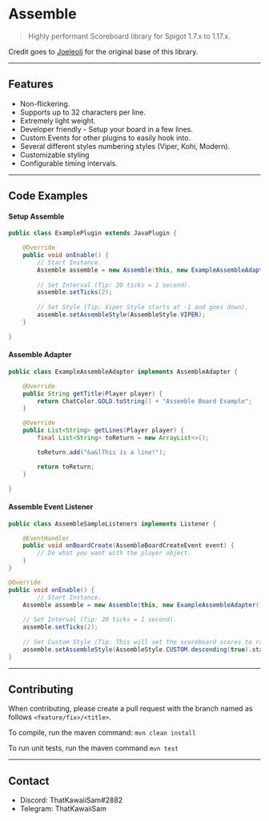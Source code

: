 # Assemble
> Highly performant Scoreboard library for Spigot 1.7.x to 1.17.x.
 
Credit goes to [Joeleoli](https://github.com/joeleoli) for the original base of this library.

---

## Features
* Non-flickering.
* Supports up to 32 characters per line.
* Extremely light weight.
* Developer friendly - Setup your board in a few lines.
* Custom Events for other plugins to easily hook into.
* Several different styles numbering styles (Viper, Kohi, Modern).
* Customizable styling
* Configurable timing intervals.

---

## Code Examples

#### Setup Assemble
```java
public class ExamplePlugin extends JavaPlugin {

    @Override
    public void onEnable() {
        // Start Instance.
        Assemble assemble = new Assemble(this, new ExampleAssembleAdapter());
        
        // Set Interval (Tip: 20 ticks = 1 second).
        assemble.setTicks(2);
        
        // Set Style (Tip: Viper Style starts at -1 and goes down).
        assemble.setAssembleStyle(AssembleStyle.VIPER);
    }

}
```

#### Assemble Adapter
```java
public class ExampleAssembleAdapter implements AssembleAdapter {

	@Override
	public String getTitle(Player player) {
		return ChatColor.GOLD.toString() + "Assemble Board Example";
	}

	@Override
	public List<String> getLines(Player player) {
		final List<String> toReturn = new ArrayList<>();

		toReturn.add("&a&lThis is a line!");

		return toReturn;
	}

}
```

#### Assemble Event Listener
```java
public class AssembleSampleListeners implements Listener {

    @EventHandler
    public void onBoardCreate(AssembleBoardCreateEvent event) {
        // Do what you want with the player object.
    }
}
```

```java
@Override
public void onEnable() {
        // Start Instance.
	Assemble assemble = new Assemble(this, new ExampleAssembleAdapter());
	
	// Set Interval (Tip: 20 ticks = 1 second).
	assemble.setTicks(2);
	
	// Set Custom Style (Tip: This will set the scoreboard scores to range from 8 to -7)
	assemble.setAssembleStyle(AssembleStyle.CUSTOM.descending(true).startNumber(8));
}
```

---

## Contributing
When contributing, please create a pull request with the branch named as follows ``<feature/fix>/<title>``.

To compile, run the maven command: ``mvn clean install``

To run unit tests, run the maven command ``mvn test``

---

## Contact

- Discord: ThatKawaiiSam#2882
- Telegram: ThatKawaiiSam